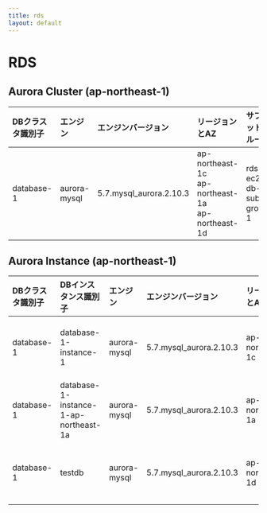 ```yaml
---
title: rds
layout: default
---
```

# RDS

## Aurora Cluster (ap-northeast-1)

|DBクラスタ識別子|エンジン|エンジンバージョン|リージョンとAZ|サブネットグループ|パラメータグループ|ライターインスタンス|リーダーインスタンス|ライターエンドポイント|リーダーエンドポイント|
|:--|:--|:--|:--|:--|:--|:--|:--|:--|:--|
|database-1|aurora-mysql|5.7.mysql_aurora.2.10.3|ap-northeast-1c<br>ap-northeast-1a<br>ap-northeast-1d|rds-ec2-db-subnet-group-1|default.aurora-mysql5.7|database-1-instance-1|testdb<br>database-1-instance-1-ap-northeast-1a|database-1.cluster-cs5yre5qdxto.ap-northeast-1.rds.amazonaws.com|database-1.cluster-ro-cs5yre5qdxto.ap-northeast-1.rds.amazonaws.com|

## Aurora Instance (ap-northeast-1)

|DBクラスタ識別子|DBインスタンス識別子|エンジン|エンジンバージョン|リージョンとAZ|サイズ|サブネットグループ|パラメータグループ|エンドポイント|
|:--|:--|:--|:--|:--|:--|:--|:--|:--|
|database-1|database-1-instance-1|aurora-mysql|5.7.mysql_aurora.2.10.3|ap-northeast-1c|db.r6g.large|rds-ec2-db-subnet-group-1|default.aurora-mysql5.7|database-1-instance-1.cs5yre5qdxto.ap-northeast-1.rds.amazonaws.com|
|database-1|database-1-instance-1-ap-northeast-1a|aurora-mysql|5.7.mysql_aurora.2.10.3|ap-northeast-1a|db.r6g.large|rds-ec2-db-subnet-group-1|default.aurora-mysql5.7|database-1-instance-1-ap-northeast-1a.cs5yre5qdxto.ap-northeast-1.rds.amazonaws.com|
|database-1|testdb|aurora-mysql|5.7.mysql_aurora.2.10.3|ap-northeast-1d|db.r6g.large|rds-ec2-db-subnet-group-1|default.aurora-mysql5.7|testdb.cs5yre5qdxto.ap-northeast-1.rds.amazonaws.com|

